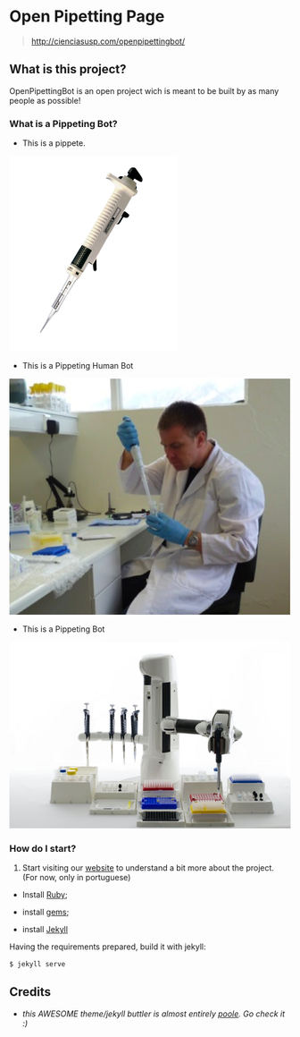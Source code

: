 # Open Pipetting Page

> http://cienciasusp.com/openpipettingbot/

## What is this project?

OpenPipettingBot is an open project wich is meant to be built by as many people as possible!

### What is a Pippeting Bot?

* This is a pippete.

![Alt text](/_pics/P3000_labpette_repeating_pipette_0.png "Pipette")

* This is a Pippeting Human Bot

![Alt text](/_pics/pipetting_human_robot.jpg "Pipetting Robot Robot")

* This is a Pippeting Bot

![Alt text](/_pics/andrew_pipetting_bot.jpg "Pipetting Bot")

### How do I start?

1. Start visiting our [website](http://cienciasusp.com/openpipettingbot/) to understand a bit more about the project. (For now, only in portuguese)


-   Install [Ruby](https://www.ruby-lang.org/en/);

-   install [gems](http://rubygems.org/);

-   install [Jekyll](http://jekyllrb.com/docs/installation/)

Having the requirements prepared, build it with jekyll:


```bash
$ jekyll serve
```

## Credits

-   *this AWESOME theme/jekyll buttler is almost entirely [poole](http://getpoole.com/). Go check it :)*
